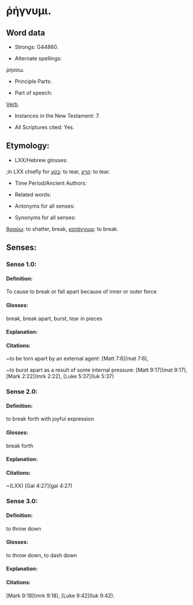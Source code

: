# ῥήγνυμι.

<!-- Status: S3=Needs 2nd Review -->
<!-- Lexica used for edits: BDAG LN FFM BN LSJM MM   -->

## Word data

* Strongs: G44860.

* Alternate spellings:

ῥήσσω. 

* Principle Parts: 


* Part of speech: 

[Verb](http://ugg.readthedocs.io/en/latest/verb.html).

* Instances in the New Testament: 7.

* All Scriptures cited: Yes.

## Etymology: 


* LXX/Hebrew glosses: 

;in LXX chiefly for [בּקע](//en-uhal/H1234): to tear, [קרע](//en-uhal/H7167): to tear.

* Time Period/Ancient Authors: 


* Related words: 

* Antonyms for all senses:

* Synonyms for all senses: 

 [θραύω](../G23520/01.md): to shatter, break, [κατάγνυμι](../G26080/01.md): to break. 

## Senses: 


### Sense  1.0: 

#### Definition: 

To cause to break or fall apart because of inner or outer force 

#### Glosses: 

break, break apart, burst, tear in pieces

#### Explanation: 


#### Citations: 

~to be torn apart by an external agent: [Matt 7:6](mat 7:6),

~to burst apart as a result of some internal pressure: [Matt 9:17](mat 9:17), [Mark 2:22](mrk 2:22), [Luke 5:37](luk 5:37)

### Sense  2.0: 

#### Definition: 

to break forth with joyful expression

#### Glosses: 

break forth 

#### Explanation: 


#### Citations: 

~(LXX) [Gal 4:27](gal 4:27)

### Sense  3.0: 

#### Definition: 

to throw down

#### Glosses: 

to throw down, to dash down

#### Explanation: 


#### Citations: 

[Mark 9:18](mrk 9:18), [Luke 9:42](luk 9:42). 

